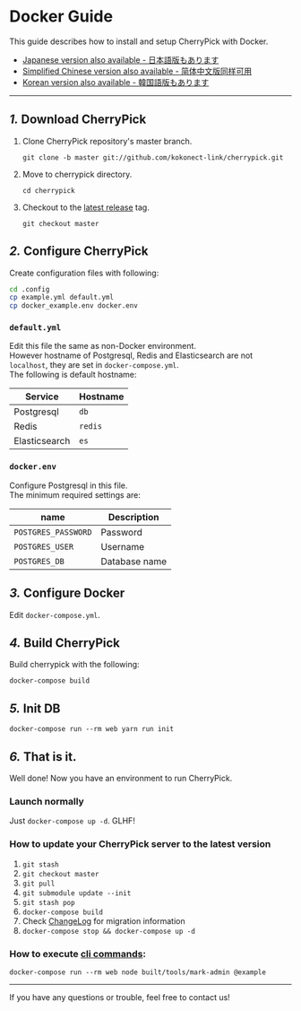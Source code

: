 Docker Guide
================================================================

This guide describes how to install and setup CherryPick with Docker.

- [Japanese version also available - 日本語版もあります](./docker.ja.md)
- [Simplified Chinese version also available - 简体中文版同样可用](./docker.zh.md)
- [Korean version also available - 韓国語版もあります](./docker.ko.md)

----------------------------------------------------------------

*1.* Download CherryPick
----------------------------------------------------------------
1. Clone CherryPick repository's master branch.

	`git clone -b master git://github.com/kokonect-link/cherrypick.git`

2. Move to cherrypick directory.

	`cd cherrypick`

3. Checkout to the [latest release](https://github.com/kokonect-link/cherrypick/releases/latest) tag.

	`git checkout master`

*2.* Configure CherryPick
----------------------------------------------------------------

Create configuration files with following:

```bash
cd .config
cp example.yml default.yml
cp docker_example.env docker.env
```

### `default.yml`

Edit this file the same as non-Docker environment.  
However hostname of Postgresql, Redis and Elasticsearch are not `localhost`, they are set in `docker-compose.yml`.  
The following is default hostname:

| Service       | Hostname |
|---------------|----------|
| Postgresql    | `db`     |
| Redis         | `redis`  |
| Elasticsearch | `es`     |

### `docker.env`

Configure Postgresql in this file.  
The minimum required settings are:

| name                | Description   |
|---------------------|---------------|
| `POSTGRES_PASSWORD` | Password      |
| `POSTGRES_USER`     | Username      |
| `POSTGRES_DB`       | Database name |

*3.* Configure Docker
----------------------------------------------------------------
Edit `docker-compose.yml`.

*4.* Build CherryPick
----------------------------------------------------------------
Build cherrypick with the following:

`docker-compose build`

*5.* Init DB
----------------------------------------------------------------
``` shell
docker-compose run --rm web yarn run init
```

*6.* That is it.
----------------------------------------------------------------
Well done! Now you have an environment to run CherryPick.

### Launch normally
Just `docker-compose up -d`. GLHF!

### How to update your CherryPick server to the latest version
1. `git stash`
2. `git checkout master`
3. `git pull`
4. `git submodule update --init`
5. `git stash pop`
6. `docker-compose build`
7. Check [ChangeLog](../CHANGELOG.md) for migration information
8. `docker-compose stop && docker-compose up -d`

### How to execute [cli commands](manage.en.md):
`docker-compose run --rm web node built/tools/mark-admin @example`

----------------------------------------------------------------

If you have any questions or trouble, feel free to contact us!
